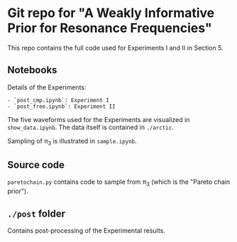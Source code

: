 # Git repo for "A Weakly Informative Prior for Resonance Frequencies"

This repo contains the full code used for Experiments I and II in Section 5.

## Notebooks

Details of the Experiments:

    - `post_cmp.ipynb`: Experiment I
    - `post_free.ipynb`: Experiment II

The five waveforms used for the Experiments are visualized in
`show_data.ipynb`. The data itself is contained in `./arctic`.

Sampling of &pi;<sub>3</sub> is illustrated in `sample.ipynb`.

## Source code

`paretochain.py` contains code to sample from &pi;<sub>3</sub> (which is the
"Pareto chain prior").

## `./post` folder

Contains post-processing of the Experimental results.
